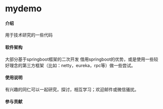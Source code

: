 # mydemo

#### 介绍
用于技术研究的一些代码

#### 软件架构
大部分基于springboot框架的二次开发
借用springboot的优势，或是使用一些较好理念的第三方框架（比如：netty，eureka，rpc等）做一些尝试。

#### 使用说明
有兴趣的同仁可以一起研究，探讨，相互学习；欢迎邮件或微信骚扰。

#### 参与贡献
